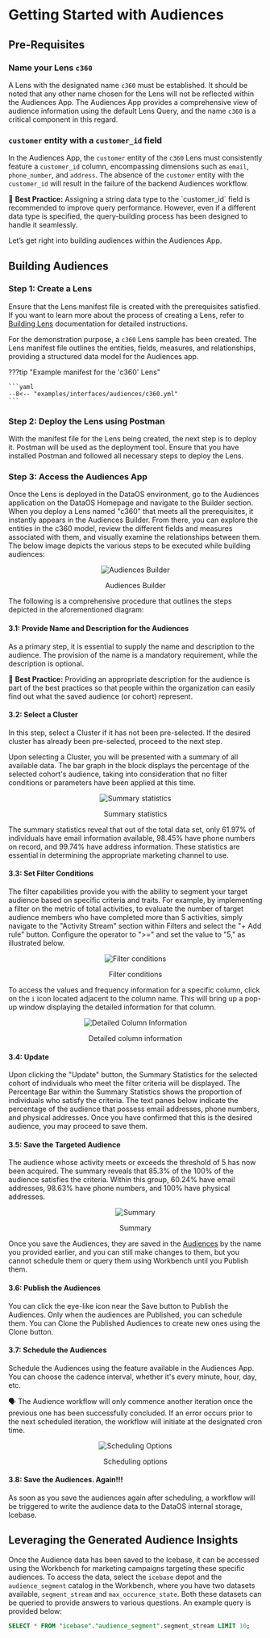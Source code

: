 # Getting Started with Audiences

## Pre-Requisites

### **Name your Lens `c360`**

A Lens with the designated name `c360` must be established. It should be noted that any other name chosen for the Lens will not be reflected within the Audiences App. The Audiences App provides a comprehensive view of audience information using the default Lens Query, and the name `c360` is a critical component in this regard.

### **`customer` entity with a `customer_id` field**

In the Audiences App, the `customer` entity of the `c360` Lens must consistently feature a `customer_id` column, encompassing dimensions such as `email`, `phone_number`, and `address`. The absence of the `customer` entity with the `customer_id` will result in the failure of the backend Audiences workflow.

<aside class="best-practice"> 📖 <b>Best Practice:</b> Assigning a string data type to the `customer_id` field is recommended to improve query performance. However, even if a different data type is specified, the query-building process has been designed to handle it seamlessly.</aside>

Let’s get right into building audiences within the Audiences App.

## Building Audiences

### **Step 1: Create a Lens**

Ensure that the Lens manifest file is created with the prerequisites satisfied. If you want to learn more about the process of creating a Lens, refer to [Building Lens](/interfaces/lens/building_lens/) documentation for detailed instructions.

For the demonstration purpose, a `c360` Lens sample has been created. The Lens manifest file outlines the entities, fields, measures, and relationships, providing a structured data model for the Audiences app.

???tip "Example manifest for the 'c360' Lens"

    ```yaml
    --8<-- "examples/interfaces/audiences/c360.yml"
    ```
### **Step 2: Deploy the Lens using Postman**

With the manifest file for the Lens being created, the next step is to deploy it. Postman will be used as the deployment tool. Ensure that you have installed Postman and followed all necessary steps to deploy the Lens.

### **Step 3: Access the Audiences App**

Once the Lens is deployed in the DataOS environment, go to the Audiences application on the DataOS Homepage and navigate to the Builder section. When you deploy a Lens named "c360" that meets all the prerequisites, it instantly appears in the Audiences Builder. From there, you can explore the entities in the c360 model, review the different fields and measures associated with them, and visually examine the relationships between them. The below image depicts the various steps to be executed while building audiences:
 
<center>

![Audiences Builder](./audiences_builder.svg)

</center>
<figcaption align = "center"> Audiences Builder  </figcaption>

The following is a comprehensive procedure that outlines the steps depicted in the aforementioned diagram:

#### **3.1: Provide Name and Description for the Audiences**

As a primary step, it is essential to supply the name and description to the audience. The provision of the name is a mandatory requirement, while the description is optional.

<aside class="best-practice"> 📖 <b>Best Practice:</b> Providing an appropriate description for the audience is part of the best practices so that people within the organization can easily find out what the saved audience (or cohort) represent.</aside>

#### **3.2: Select a Cluster**

In this step, select a Cluster if it has not been pre-selected. If the desired cluster has already been pre-selected, proceed to the next step.

Upon selecting a Cluster, you will be presented with a summary of all available data. The bar graph in the block displays the percentage of the selected cohort's audience, taking into consideration that no filter conditions or parameters have been applied at this time.
 
<center>

![Summary statistics](./summary_statistics.png)

</center>
<figcaption align = "center"> Summary statistics </figcaption>

The summary statistics reveal that out of the total data set, only 61.97% of individuals have email information available, 98.45% have phone numbers on record, and 99.74% have address information. These statistics are essential in determining the appropriate marketing channel to use.

#### **3.3: Set Filter Conditions**

The filter capabilities provide you with the ability to segment your target audience based on specific criteria and traits. For example, by implementing a filter on the metric of total activities, to evaluate the number of target audience members who have completed more than 5 activities, simply navigate to the "Activity Stream" section within Filters and select the "+ Add rule" button. Configure the operator to ">=" and set the value to "5," as illustrated below.
 
<center>

![Filter conditions](./filter_conditions.png)

</center>
<figcaption align = "center">Filter conditions  </figcaption>

To access the values and frequency information for a specific column, click on the `i` icon located adjacent to the column name. This will bring up a pop-up window displaying the detailed information for that column.
 
<center>

![Detailed Column Information](./detailed_column_information.png)

</center>
<figcaption align = "center"> Detailed column information  </figcaption>

#### **3.4: Update**

Upon clicking the "Update" button, the Summary Statistics for the selected cohort of individuals who meet the filter criteria will be displayed. The Percentage Bar within the Summary Statistics shows the proportion of individuals who satisfy the criteria. The text panes below indicate the percentage of the audience that possess email addresses, phone numbers, and physical addresses. Once you have confirmed that this is the desired audience, you may proceed to save them.

#### **3.5: Save the Targeted Audience**

The audience whose activity meets or exceeds the threshold of 5 has now been acquired. The summary reveals that 85.3% of the 100% of the audience satisfies the criteria. Within this group, 60.24% have email addresses, 98.63% have phone numbers, and 100% have physical addresses.
 
<center>

![Summary](./summary.png)

</center>
<figcaption align = "center"> Summary </figcaption>

Once you save the Audiences, they are saved in the [Audiences](/interfaces/audiences/audiences_ui/) by the name you provided earlier, and you can still make changes to them, but you cannot schedule them or query them using Workbench until you Publish them. 

#### **3.6: Publish the Audiences**

You can click the eye-like icon near the Save button to Publish the Audiences. Only when the audiences are Published, you can schedule them. You can Clone the Published Audiences to create new ones using the Clone button.

#### **3.7: Schedule the Audiences**

Schedule the Audiences using the feature available in the Audiences App. You can choose the cadence interval, whether it's every minute, hour, day, etc. 

<aside class="callout"> 🗣️ The Audience workflow will only commence another iteration once the previous one has been successfully concluded. If an error occurs prior to the next scheduled iteration, the workflow will initiate at the designated cron time.</aside>
 
<center>

![Scheduling Options](./scheduling_options.png)

</center>
<figcaption align = "center"> Scheduling options </figcaption>

#### **3.8: Save the Audiences. Again!!!**

As soon as you save the audiences again after scheduling, a workflow will be triggered to write the audience data to the DataOS internal storage, Icebase. 

## Leveraging the Generated Audience Insights

Once the Audience data has been saved to the Icebase, it can be accessed using the Workbench for marketing campaigns targeting these specific audiences. To access the data, select the `icebase` depot and the `audience_segment` catalog in the Workbench, where you have two datasets available, `segment_stream` and `max_occurence_state`. Both these datasets can be queried to provide answers to various questions. An example query is provided below:

```sql
SELECT * FROM "icebase"."audience_segment".segment_stream LIMIT 10;
```